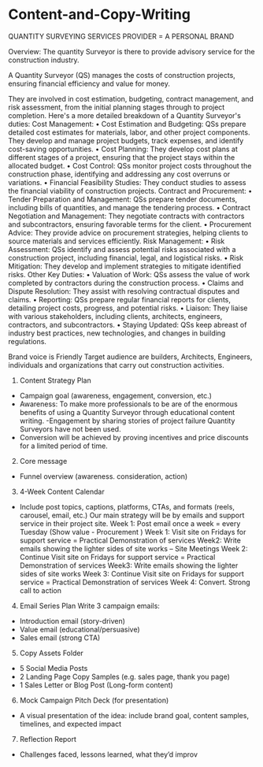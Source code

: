 # Content-and-Copy-Writing

QUANTITY SURVEYING SERVICES PROVIDER = A PERSONAL BRAND

Overview: The quantity Surveyor is there to provide advisory service for the construction industry.

A Quantity Surveyor (QS) manages the costs of construction projects, ensuring financial efficiency and value for money. 

They are involved in cost estimation, budgeting, contract management, and risk assessment, from the initial planning stages through to project completion. 
Here's a more detailed breakdown of a Quantity Surveyor's duties:
Cost Management:
• Cost Estimation and Budgeting:
	QSs prepare detailed cost estimates for materials, labor, and other project components. They develop and manage project budgets, track 		expenses, and identify cost-saving opportunities. 
• Cost Planning:
	They develop cost plans at different stages of a project, ensuring that the project stays within the allocated budget. 
• Cost Control:
	QSs monitor project costs throughout the construction phase, identifying and addressing any cost overruns or variations. 
• Financial Feasibility Studies:
	They conduct studies to assess the financial viability of construction projects. 
	Contract and Procurement:
• Tender Preparation and Management:
	QSs prepare tender documents, including bills of quantities, and manage the tendering process. 
• Contract Negotiation and Management:
	They negotiate contracts with contractors and subcontractors, ensuring favorable terms for the client. 
• Procurement Advice:
	They provide advice on procurement strategies, helping clients to source materials and services efficiently. 
Risk Management:
• Risk Assessment: QSs identify and assess potential risks associated with a construction project, including financial, legal, and 			logistical risks.
• Risk Mitigation: They develop and implement strategies to mitigate identified risks. 
Other Key Duties:
• Valuation of Work:
	QSs assess the value of work completed by contractors during the construction process. 
• Claims and Dispute Resolution:
	They assist with resolving contractual disputes and claims. 
• Reporting:
	QSs prepare regular financial reports for clients, detailing project costs, progress, and potential risks. 
• Liaison:
	They liaise with various stakeholders, including clients, architects, engineers, contractors, and subcontractors. 
• Staying Updated:
	QSs keep abreast of industry best practices, new technologies, and changes in building regulations. 



Brand voice is Friendly
Target audience are builders, Architects, Engineers, individuals and organizations that carry out construction activities.

1.	Content Strategy Plan
- Campaign goal (awareness, engagement, conversion, etc.)
- Awareness: To make more professionals to be are of the enormous benefits of using a Quantity Surveyor through educational content writing.
-Engagement by sharing stories of project failure Quantity Surveyors have not been used.
- Conversion will be achieved by proving incentives and price discounts for a limited period of time.
2.	Core message
- Funnel overview (awareness. consideration, action)
3.	4-Week Content Calendar
- Include post topics, captions, platforms, CTAs, and formats (reels, carousel, email, etc.)
Our main strategy will be by emails and support service in their project site.
Week 1: Post email once a week = every Tuesday (Show value - Procurement )
Week 1: Visit site on Fridays for support service = Practical Demonstration of services
Week2: Write emails showing the lighter sides of site works – Site Meetings
Week 2: Continue Visit site on Fridays for support service = Practical Demonstration of services
Week3: Write emails showing the lighter sides of site works
Week 3: Continue Visit site on Fridays for support service = Practical Demonstration of services
Week 4: Convert. Strong call to action



4.	Email Series Plan
Write 3 campaign emails:
- Introduction email (story-driven)
- Value email (educational/persuasive)
- Sales email (strong CTA)
5.	Copy Assets Folder
- 5 Social Media Posts
- 2 Landing Page Copy Samples (e.g. sales page,  thank you page)
- 1 Sales Letter or Blog Post (Long-form content)
6.	Mock Campaign Pitch Deck (for presentation)
- A visual presentation of the idea: include brand goal, content samples, timelines, and expected impact
7.	Reflection Report
- Challenges faced, lessons learned, what they’d improv



